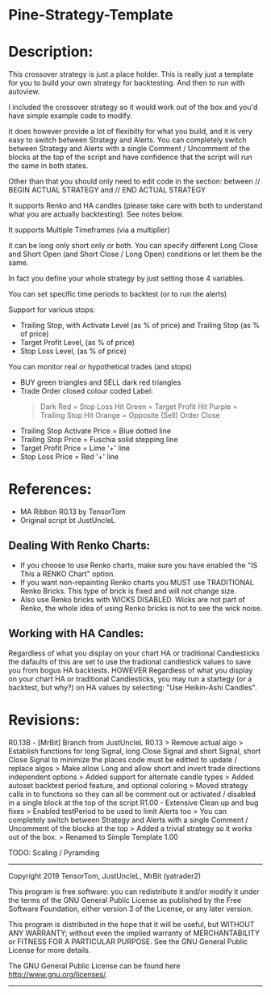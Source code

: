 # Pine-Strategy-Template
 Description:
 ============

 This crossover strategy is just a place holder.
 This is really just a template for you to build your own strategy for backtesting.
 And then to run with autoview.

 I included the crossover strategy so it would work out of the box and you'd
 have simple example code to modify.

 It does however provide a lot of flexibilty for what you build, and it is
 very easy to switch between Strategy and Alerts. You can completely switch
 between Strategy and Alerts with a single Comment / Uncomment of the blocks
 at the top of the script and have confidence that the script will run the same
 in both states.

 Other than that you should only need to edit code in the section:
 between // BEGIN ACTUAL STRATEGY and // END ACTUAL STRATEGY

 It supports Renko and HA candles (please take care with both to understand
 what you are actually backtesting). See notes below.

 It supports Multiple Timeframes (via a multiplier)

 it can be long only short only or both. You can specify different
 Long Close and Short Open (and Short Close / Long Open) conditions
 or let them be the same.

 In fact you define your whole strategy by just setting those 4 variables.

You can set specific time periods to backtest (or to run the alerts)

 Support for various stops:
  - Trailing Stop, with Activate Level (as % of price) and Trailing Stop (as % of price)
  - Target Profit Level, (as % of price)
  - Stop Loss Level, (as % of price)

 You can monitor real or hypothetical trades (and stops)
  - BUY green triangles and SELL dark red triangles
  - Trade Order closed colour coded Label:
      > Dark Red = Stop Loss Hit
      > Green  = Target Profit Hit
      > Purple = Trailing Stop Hit
      > Orange = Opposite (Sell) Order Close
  - Trailing Stop Activate Price = Blue dotted line
  - Trailing Stop Price =  Fuschia solid stepping line
  - Target Profit Price = Lime '+' line
  - Stop Loss Price = Red '+' line


 References:
 ===========
 - MA Ribbon R0.13 by TensorTom
 - Original script bt JustUncleL

 Dealing With Renko Charts:
 --------------------------
 - If you choose to use Renko charts, make sure you have enabled the "IS This a RENKO Chart"
   option.
 - If you want non-repainting Renko charts you MUST use TRADITIONAL Renko Bricks. This
   type of brick is fixed and will not change size.
 - Also use Renko bricks with WICKS DISABLED. Wicks are not part of Renko, the whole
   idea of using Renko bricks is not to see the wick noise.

 Working with HA Candles:
 ------------------------
 Regardless of what you display on your chart HA or traditional Candlesticks
 the dafaults of this are set to use the tradional candlestick values to save you
 from bogus HA backtests.
 HOWEVER
 Regardless of what you display on your chart HA or traditional Candlesticks, you
 may run a startegy (or a backtest, but why?) on HA values by selecting:
 "Use Heikin-Ashi Candles".

 Revisions:
 ==========
 R0.13B  - [MrBit] Branch from JustUncleL R0.13
           > Remove actual algo
           > Establish functions for long Signal, long Close Signal
             and short Signal, short Close Signal to minimize the places code
             must be editted to update / replace algos
           > Make allow Long and allow short and invert trade directions
             independent options
           > Added support for alternate candle types
           > Added autoset backtest period feature, and optional coloring
           > Moved strategy calls in to functions so they can all be comment
             out or activated / disabled in  a single block at the top of the script
 R1.00  - Extensive Clean up and bug fixes
          > Enabled testPeriod to be used to limit Alerts too
          > You can completely switch between Strategy and Alerts with a single
            Comment / Uncomment of the blocks at the top
          > Added a trivial strategy so it works out of the box.
          > Renamed to Simple Template 1.00

 TODO:   Scaling / Pyramding


-----------------------------------------------------------------------------
Copyright 2019 TensorTom, JustUncleL, MrBit (yatrader2)

This program is free software: you can redistribute it and/or modify
it under the terms of the GNU General Public License as published by
the Free Software Foundation, either version 3 of the License, or
any later version.

This program is distributed in the hope that it will be useful,
but WITHOUT ANY WARRANTY; without even the implied warranty of
MERCHANTABILITY or FITNESS FOR A PARTICULAR PURPOSE.  See the
GNU General Public License for more details.

The GNU General Public License can be found here
<http://www.gnu.org/licenses/>.

-----------------------------------------------------------------------------
